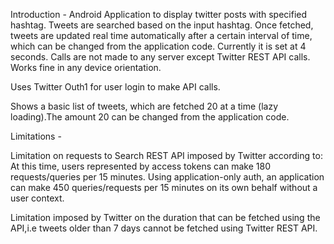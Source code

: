 Introduction -
Android Application to display twitter posts with specified hashtag.
Tweets are searched based on the input hashtag.
Once fetched, tweets are updated real time automatically after a certain interval of time, which can be changed from the application code.
Currently it is set at 4 seconds.
Calls are not made to any server except Twitter REST API calls.
Works fine in any device orientation.

Uses Twitter Outh1 for user login to make API calls.

Shows a basic list of tweets, which are fetched 20 at a time (lazy loading).The amount 20 can be changed from the application code.

Limitations - 

Limitation on requests to Search REST API imposed by Twitter according to:
  At this time, users represented by access tokens can make 180 requests/queries per 15 minutes. Using application-only auth, an application   can make 450 queries/requests per 15 minutes on its own behalf without a user context.
  
Limitation imposed by Twitter on the duration that can be fetched using the API,i.e tweets older than 7 days cannot be fetched using Twitter REST API.

